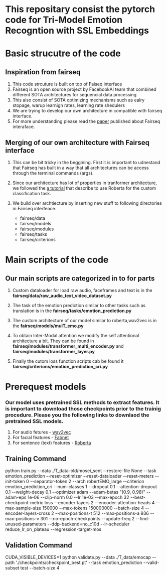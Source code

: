# This repositary consist the pytorch code for Tri-Model Emotion Recogntion with SSL Embeddings


# Basic strucutre of the code

## Inspiration from fairseq

1. This code strcuture is built on top of Faiseq interface
2. Fairseq is an open source project by FacebookAI team that combined different SOTA architectures for sequencial data processing
3. This also consist of SOTA optimizing mechanisms such as ealry stopage, warup learnign rates, learning rate shedulers
4. We are trying to develop our own architecture in compatible with fairseq interface. 
5. For more understanding please read the [paper](https://arxiv.org/abs/1904.01038) published about Fairseq interaface.

## Merging of our own architecture with Fairseq interface

1. This can be bit tricky in the beggining. First  it is important to udnestand that Fairseq has built in a way that all architectures can be access through the terminal commands (args).

2. Since our architecture has lot of properties in tranformer architecture, we followed the [a tutorial](https://github.com/pytorch/fairseq/blob/master/examples/roberta/README.custom_classification.md) that describe to use Roberta for the custom classification task.

3. We build over archtiecture by inserting new stuff to following directories in Fairseq interfeace.
   - fairseq/data
   - fairseq/models
   - fairseq/modules
   - fairseq/tasks
   - fairseq/criterions


# Main scripts of the code

## Our main scripts are categorized in to for parts

1. Custom dataloader for load raw audio, faceframes and text is in the **fairseq/data/raw_audio_text_video_dataset.py**

2. The task of the emotion prediction similar to other tasks such as translation is in the **fairseq/tasks/emotion_prediction.py**

3. The custom architecture of our model similar to roberta,wav2vec is in the **fairseq/models/mulT_emo.py**

4. To obtain Inter-Modal attention we modify the self attentional architecture a bit. They can be found in **fairseq/modules/transformer_multi_encoder.py** and  **fairseq/modules/transformer_layer.py**

5. Finally the cutom loss function scripts  cab be found it **fairseq/criterions/emotion_prediction_cri.py**



# Prerequest models 

### Our model uses pretrained SSL methods to extract features. It is important to download those checkpoints prior to the trainig procedure. Please you the following links to downlaod the pretrained SSL models.

1. For audio fetures - [wav2vec](https://github.com/pytorch/fairseq/tree/master/examples/wav2vec) 
2. For facial features - [Fabnet](http://www.robots.ox.ac.uk/~vgg/research/unsup_learn_watch_faces/fabnet.html)
3. For sentence (text) features - [Roberta](https://github.com/pytorch/fairseq/blob/master/examples/roberta/README.md)



## Training Command


python train.py  --data ./T_data-old/mosei_sent    --restore-file None   --task emotion_prediction     --reset-optimizer --reset-dataloader --reset-meters     --init-token 0 --separator-token 2     --arch robertEMO_large     --criterion emotion_prediction_cri     --num-classes 1     --dropout 0.1 --attention-dropout 0.1     --weight-decay 0.1 --optimizer adam --adam-betas "(0.9, 0.98)" --adam-eps 1e-06     --clip-norm 0.0  --lr 1e-03  --max-epoch 32     --best-checkpoint-metric loss     --encoder-layers 2  --encoder-attention-heads 4 --max-sample-size 150000  --max-tokens 150000000 --batch-size 4  --encoder-layers-cross 2  --max-positions-t 512  --max-positions-a 936 --max-positions-v 301  --no-epoch-checkpoints   --update-freq 2 --find-unused-parameters --ddp-backend=no_c10d --lr-scheduler reduce_lr_on_plateau --regression-target-mos


## Validation Command


CUDA_VISIBLE_DEVICES=1 python validate.py  --data ./T_data/emocap   --path './checkpoints/checkpoint_best.pt' --task emotion_prediction --valid-subset test --batch-size 4
